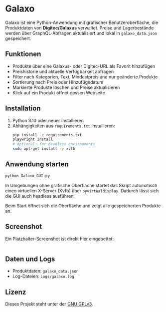 # Galaxo

Galaxo ist eine Python-Anwendung mit grafischer Benutzeroberfläche, die Produktdaten von **Digitec/Galaxus** verwaltet. Preise und Lagerbestände werden über GraphQL-Abfragen aktualisiert und lokal in `galaxo_data.json` gespeichert.

## Funktionen

- Produkte über eine Galaxus- oder Digitec-URL als Favorit hinzufügen
- Preishistorie und aktuelle Verfügbarkeit abfragen
- Filter nach Kategorien, Text, Mindestpreis und nur geänderte Produkte
- Sortierung nach Preis oder Hinzufügedatum
- Markierte Produkte löschen und Preise aktualisieren
- Klick auf ein Produkt öffnet dessen Webseite

## Installation

1. Python 3.10 oder neuer installieren
2. Abhängigkeiten aus `requirements.txt` installieren:
   ```bash
   pip install -r requirements.txt
   playwright install
   # optional: for headless environments
   sudo apt-get install -y xvfb
   ```

## Anwendung starten

```bash
python Galaxo_GUI.py
```

In Umgebungen ohne grafische Oberfläche startet das Skript automatisch einen
virtuellen X-Server (Xvfb) über `pyvirtualdisplay`. Dadurch lässt sich die GUI
auch headless ausführen.

Beim Start öffnet sich die Oberfläche und zeigt alle gespeicherten Produkte an.

## Screenshot

Ein Platzhalter-Screenshot ist direkt hier eingebettet:

![Galaxo Screenshot](data:image/png;base64,iVBORw0KGgoAAAANSUhEUgAAAAEAAAABCAQAAAC1HAwCAAAAC0lEQVR42mP8/5+hHgAFgwJ/lmKo2QAAAABJRU5ErkJggg==)

## Daten und Logs

- Produktdaten: `galaxo_data.json`
- Log-Dateien: `Logs/galaxo.log`

## Lizenz

Dieses Projekt steht unter der [GNU GPLv3](LICENSE).
